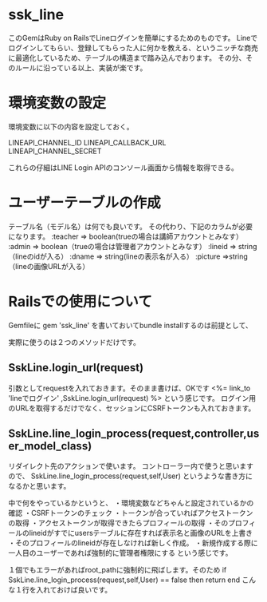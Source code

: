 # ssk_line
このGemはRuby on RailsでLineログインを簡単にするためのものです。
Lineでログインしてもらい、登録してもらった人に何かを教える、というニッチな商売に最適化しているため、テーブルの構造まで踏み込んでおります。
その分、そのルールに沿っている以上、実装が楽です。


# 環境変数の設定
環境変数に以下の内容を設定しておく。

LINEAPI_CHANNEL_ID
LINEAPI_CALLBACK_URL
LINEAPI_CHANNEL_SECRET

これらの仔細はLINE Login APIのコンソール画面から情報を取得できる。

# ユーザーテーブルの作成
テーブル名（モデル名）は何でも良いです。
その代わり、下記のカラムが必要になります。
:teacher => boolean(trueの場合は講師アカウントとみなす）
:admin => boolean（trueの場合は管理者アカウントとみなす）
:lineid => string（lineのidが入る）
:dname => string(lineの表示名が入る）
:picture =>string（lineの画像URLが入る）


# Railsでの使用について
Gemfileに
gem 'ssk_line'
を書いておいてbundle installするのは前提として、

実際に使うのは２つのメソッドだけです。

## SskLine.login_url(request)
引数としてrequestを入れておきます。そのまま書けば、OKです
<%= link_to 'lineでログイン' ,SskLine.login_url(request) %>
という感じです。
ログイン用のURLを取得するだけでなく、セッションにCSRFトークンも入れておきます。

## SskLine.line_login_process(request,controller,user_model_class)
リダイレクト先のアクションで使います。
コントローラー内で使うと思いますので、
SskLine.line_login_process(request,self,User)
というような書き方になるかと思います。

中で何をやっているかというと、
・環境変数などちゃんと設定されているかの確認
・CSRFトークンのチェック
・トークンが合っていればアクセストークンの取得
・アクセストークンが取得できたらプロフィールの取得
・そのプロフィールのlineidがすでにusersテーブルに存在すれば表示名と画像のURLを上書き
・そのプロフィールのlineidが存在しなければ新しく作成。
・新規作成する際に一人目のユーザーであれば強制的に管理者権限にする
という感じです。

１個でもエラーがあればroot_pathに強制的に飛ばします。そのため
if SskLine.line_login_process(request,self,User) == false then return end
こんな１行を入れておけば良いです。


